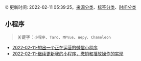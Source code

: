 :alarm_clock: 更新时间: 2022-02-11 05:39:25。[来源分类](../README.md)、[标签分类](../TAGS.md)、[时间分类](../TIMELINE.md)

## 小程序


> 关键字：`小程序`、`Taro`、`MPVue`、`Wepy`、`Chameleon`



- [2022-02-11-想出一个正在运营的微信小程序](https://www.v2ex.com/t/833183) 
- [2022-02-11-继续更新我的小程序，撤销和播放操作的实现](https://www.v2ex.com/t/833164) 